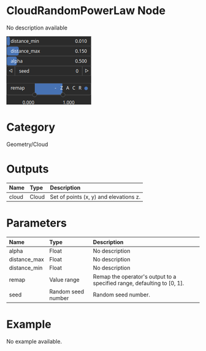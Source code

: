 
CloudRandomPowerLaw Node
========================


No description available



![img](../../images/nodes/CloudRandomPowerLaw_settings.png)


# Category


Geometry/Cloud
# Outputs

|Name|Type|Description|
| :--- | :--- | :--- |
|cloud|Cloud|Set of points (x, y) and elevations z.|

# Parameters

|Name|Type|Description|
| :--- | :--- | :--- |
|alpha|Float|No description|
|distance_max|Float|No description|
|distance_min|Float|No description|
|remap|Value range|Remap the operator's output to a specified range, defaulting to [0, 1].|
|seed|Random seed number|Random seed number.|

# Example


No example available.